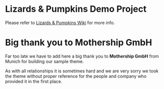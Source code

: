 # Lizards & Pumpkins Demo Project

Please refer to [Lizards & Pumpkins Wiki](https://github.com/lizards-and-pumpkins/catalog/wiki/) for more info.


# Big thank you to Mothership GmbH

Far too late we have to add here a big thank you to **Mothership GmbH** from Munich for building our sample theme.

As with all relationships it is sometimes hard and we are very sorry we took the theme without proper reference for the people and company who provided it in the first place.
